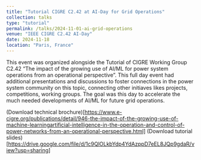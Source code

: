 ```yaml
---
title: "Tutorial CIGRE C2.42 at AI-Day for Grid Operations"
collection: talks
type: "tutorial"
permalink: /talks/2024-11-01-ai-grid-operations
venue: "IEEE CIGRE C2.42 AI-Day"
date: 2024-11-18
location: "Paris, France"
---
```


This event was organized alongside the Tutorial of CIGRE Working Group C2.42 “The impact of the growing use of AI/ML for power system operations from an operational perspective”. This full day event had additional presentations and discussions to foster connections in the power system community on this topic, connecting other initiaves likes projects, competitions, working groups. The goal was this day to accelerate the much needed developments of AI/ML for future grid operations. 

(Download technical brochure)[https://www.e-cigre.org/publications/detail/946-the-impact-of-the-growing-use-of-machine-learningartificial-intelligence-in-the-operation-and-control-of-power-networks-from-an-operational-perspective.html] (Download tutorial slides)[https://drive.google.com/file/d/1c9QlOLkbYdp4YdAzppD7eEL8JQp9gdaR/view?usp=sharing]

